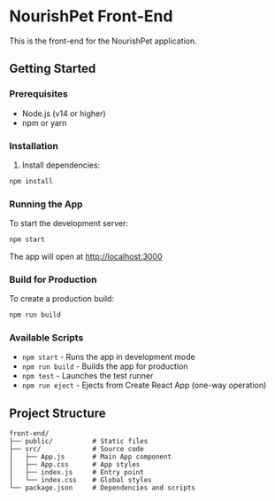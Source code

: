 # NourishPet Front-End

This is the front-end for the NourishPet application.

## Getting Started

### Prerequisites

- Node.js (v14 or higher)
- npm or yarn

### Installation

1. Install dependencies:
```bash
npm install
```

### Running the App

To start the development server:

```bash
npm start
```

The app will open at [http://localhost:3000](http://localhost:3000)

### Build for Production

To create a production build:

```bash
npm run build
```

### Available Scripts

- `npm start` - Runs the app in development mode
- `npm run build` - Builds the app for production
- `npm test` - Launches the test runner
- `npm run eject` - Ejects from Create React App (one-way operation)

## Project Structure

```
front-end/
├── public/          # Static files
├── src/             # Source code
│   ├── App.js       # Main App component
│   ├── App.css      # App styles
│   ├── index.js     # Entry point
│   └── index.css    # Global styles
└── package.json     # Dependencies and scripts
```

